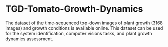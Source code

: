 # TGD-Tomato-Growth-Dynamics
The [dataset](https://www.dropbox.com/sh/dzsvynmcnpezsab/AAA7e4Gbm9fzAs681ET_zoiNa?dl=0) of the time-sequenced top-down images of plant growth (3168 images) and growth conditions is available online. This dataset can be used for the system identification, computer visions tasks, and plant growth dynamics assessment.
